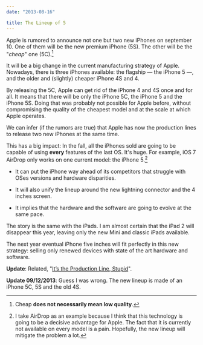 ```yaml
---
date: "2013-08-16"

title: The Lineup of 5
---
```


Apple is rumored to announce not one but two new iPhones on september 10. One of them will be the new premium iPhone (5S). The other will be the "_cheap_" one (5C).[^1]

It will be a big change in the current manufacturing strategy of Apple. Nowadays, there is three iPhones available: the flagship — the iPhone 5 —, and the older and (slightly) cheaper iPhone 4S and 4.

By releasing the 5C, Apple can get rid of the iPhone 4 and 4S once and for all. It means that there will be only the iPhone 5C, the iPhone 5 and the iPhone 5S. Doing that was probably not possible for Apple before, without compromising the quality of the cheapest model and at the scale at which Apple operates.

We can infer (if the rumors are true) that Apple has now the production lines to release two new iPhones at the same time.

This has a big impact: In the fall, all the iPhones sold are going to be capable of using **every** features of the last OS. It's huge. For example, iOS 7 AirDrop only works on one current model: the iPhone 5.[^2]

* It can put the iPhone way ahead of its competitors that struggle with OSes versions and hardware disparities.

* It will also unify the lineup around the new lightning connector and the 4 inches screen.

* It implies that the hardware and the software are going to evolve at the same pace.

The story is the same with the iPads. I am almost certain that the iPad 2 will disappear this year, leaving only the new Mini and classic iPads available.

The next year eventual iPhone five inches will fit perfectly in this new strategy: selling only renewed devices with state of the art hardware and software.

**Update**: Related, "[It’s the Production Line, Stupid](http://furbo.org/2013/08/15/its-the-production-line-stupid/)".

**Update 09/12/2013**: Guess I was wrong. The new lineup is made of an iPhone 5C, 5S and the old 4S.

[^1]: Cheap **does not necessarily mean low quality**.

[^2]: I take AirDrop as an example because I think that this technology is going to be a decisive advantage for Apple. The fact that it is currently not available on every model is a pain. Hopefully, the new lineup will mitigate the problem a lot.
